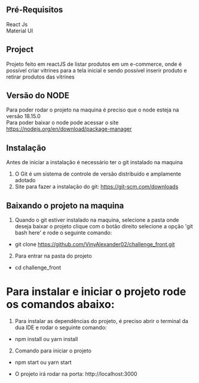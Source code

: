 ## Pré-Requisitos

React Js <br/>
Material UI

## Project

Projeto feito em reactJS de listar produtos em um e-commerce, onde é possível criar vitrines para a tela inicial e sendo possível inserir produto e retirar produtos das vitrines

## Versão do NODE

Para poder rodar o projeto na maquina é preciso que o node esteja na versão 18.15.0 <br/>
Para poder baixar o node pode acessar o site https://nodejs.org/en/download/package-manager

## Instalação

Antes de iniciar a instalação é necessário ter o git instalado na maquina <br/>

1. O Git é um sistema de controle de versão distribuído e amplamente adotado
2. Site para fazer a instalação do git: https://git-scm.com/downloads

## Baixando o projeto na maquina

1. Quando o git estiver instalado na maquina, selecione a pasta onde deseja baixar o projeto clique com o botão direito selecione a opção 'git bash here' e rode o seguinte comando: <br />

- git clone https://github.com/VinyAlexander02/challenge_front.git <br />

2. Para entrar na pasta do projeto

- cd challenge_front

# Para instalar e iniciar o projeto rode os comandos abaixo:

1. Para instalar as dependências do projeto, é preciso abrir o terminal da dua IDE e rodar o seguinte comando:

- npm install ou yarn install

2. Comando para iniciar o projeto <br />

- npm start ou yarn start <br />

* O projeto irá rodar na porta: http://localhost:3000
